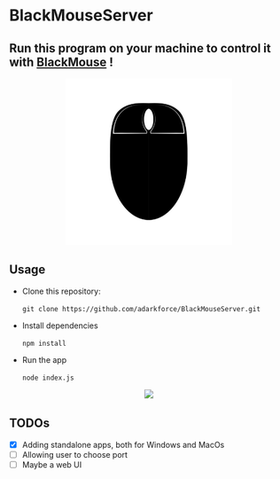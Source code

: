 # BlackMouseServer

## Run this program on your machine to control it with [BlackMouse](https://github.com/adarkforce/BlackMouse) !

<p align="center" ><img height="300" src="https://github.com/adarkforce/BlackMouse/blob/master/readme-files/black-mouse-icon.png?raw=true" /></p>

## Usage

- Clone this repository:

  `git clone https://github.com/adarkforce/BlackMouseServer.git`

- Install dependencies

  `npm install`
  
- Run the app

  `node index.js`
  
<p align="center">
  <img src="https://github.com/adarkforce/BlackMouse/blob/master/readme-files/app-demo.gif?raw=true"/>
</p>
  
## TODOs

- [x] Adding standalone apps, both for Windows and MacOs
- [ ] Allowing user to choose port
- [ ] Maybe a web UI
